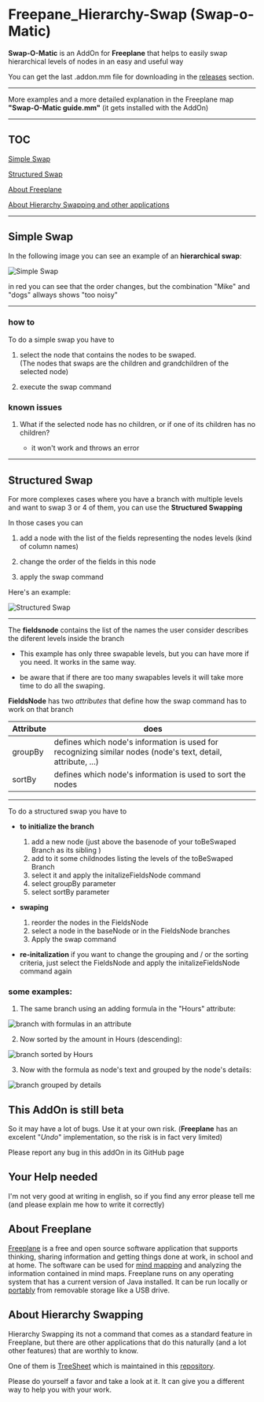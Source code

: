 # Freepane_Hierarchy-Swap (Swap-o-Matic)

**Swap-O-Matic** is an AddOn for **Freeplane** that helps to easily swap hierarchical levels of nodes in an easy and useful way

You can get the last .addon.mm file for downloading in the [releases](https://github.com/EdoFro/Freepane_Hierarchy-Swap/releases) section.

---

More examples and a more detailed explanation in the Freeplane map **"Swap-O-Matic guide.mm"** (it gets installed with the AddOn)


---

## TOC

[Simple Swap](#simple-swap)

[Structured Swap](#structured-swap)

[About Freeplane](#about-freeplane)

[About Hierarchy Swapping and other applications](#about-hierarchy-swapping)

---

## Simple Swap

In the following image you can see an example of an **hierarchical swap**:

![Simple Swap](simpleSwap.gif)

in red you can see that the order changes, but the combination "Mike" and "dogs" allways shows "too noisy"

---

### how to

To do a simple swap you have to

1. select the node that contains the nodes to be swaped.  
(The nodes that swaps are the children and grandchildren of the selected node)

2. execute the swap command

### known issues

1. What if the selected node has no children, or if one of its children has no children?

   - it won't work and throws an error

---

## Structured Swap

For more complexes cases where you have a branch with multiple levels and want to swap 3 or 4 of them, you can use the **Structured Swapping**

In those cases you can

1. add a node with the list of the fields representing the nodes levels (kind of column names)

1. change the order of the fields in this node

1. apply the swap command

Here's an example:

![Structured Swap](StructuredSwap.gif)

---

The **fieldsnode** contains the list of the names the user consider describes the diferent levels inside the branch

- This example has only three swapable levels, but you can have more if you need. It works in the same way.

- be aware that if there are too many swapables levels it will take more time to do all the swaping.

**FieldsNode** has two *attributes* that define how the swap command has to work on that branch

| Attribute | does |
| --- | --- |
| groupBy | defines which node's information is used for recognizing similar nodes (node's text, detail, attribute, ...) |
| sortBy | defines which node's information is used to sort the nodes |

---

To do a structured swap you have to

- **to initialize the branch**
    1. add a new node (just above the basenode of your toBeSwaped Branch as its sibling )
    2. add to it some childnodes listing the levels of the toBeSwaped Branch
    3. select it and apply the initalizeFieldsNode command
    4. select groupBy parameter
    5. select sortBy parameter

- **swaping**
    1. reorder the nodes in the FieldsNode
    2. select a node in the baseNode or in the FieldsNode branches
    3. Apply the swap command

- **re-initalization**
   if you want to change the grouping and / or the sorting criteria, just select the FieldsNode and apply the initalizeFieldsNode command again

### some examples:

1. The same branch using an adding formula in the "Hours" attribute:

![branch with formulas in an attribute](SwapExample001.png)

2. Now sorted by the amount in Hours (descending):

![branch sorted by Hours](SwapExample002.png)

3. Now with the formula as node's text and grouped by the node's details:

![branch grouped by details](SwapExample003.png)

## This AddOn is still beta

So it may have a lot of bugs. Use it at your own risk. (**Freeplane** has an excelent "*Undo*" implementation, so the risk is in fact very limited)

Please report any bug in this addOn in its GitHub page

## Your Help needed

I'm not very good at writing in english, so if you find any error please tell me (and please explain me how to write it correctly)

## About Freeplane

[Freeplane](https://www.freeplane.org/wiki/index.php/Home) is a free and open source software application that supports thinking, sharing information and getting things done at work, in school and at home. The software can be used for [mind mapping](https://secure.wikimedia.org/wikipedia/en/wiki/Mind_map) and analyzing the information contained in mind maps. Freeplane runs on any operating system that has a current version of Java installed. It can be run locally or [portably](https://en.wikipedia.org/wiki/Portable_application) from removable storage like a USB drive.

## About Hierarchy Swapping

Hierarchy Swapping its not a command that comes as a standard feature in Freeplane, but there are other applications that do this naturally (and a lot other features) that are worthly to know.

One of them is [TreeSheet](http://strlen.com/treesheets/) which is maintained in this [repository](https://github.com/aardappel/treesheets).

Please do yourself a favor and take a look at it. It can give you a different way to help you with your work.
